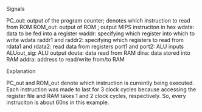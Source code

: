 Signals

PC_out: output of the program counter; denotes which instruction to read from ROM
ROM_out: output of ROM ; output MIPS instruciton in hex
wdata: data to be fed into a register
waddr: specifying which register into which to write wdata
raddr1 and raddr2: specifying which registers to read from
rdata1 and rdata2: read data from registers
port1 and port2: ALU inputs
ALUout_sig: ALU output
douta: data read from RAM
dina: data stored into RAM
addra: address to read/write from/to RAM

Explanation

PC_out and ROM_out denote which instruction is currently being executed. Each instruction was made to last for 3 clock cycles because accessing the register file and RAM takes 1 and 2 clock cycles, respectively. So, every instruciton is about 60ns in this example.


